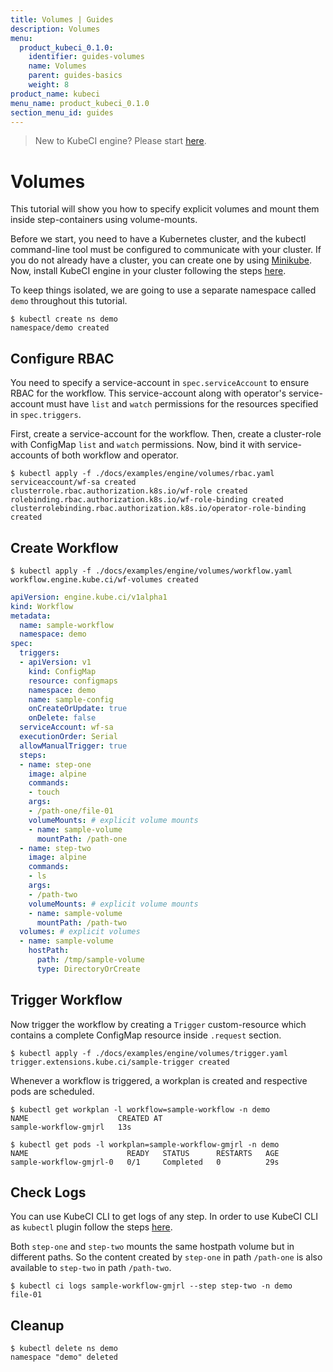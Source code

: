 ```yaml
---
title: Volumes | Guides
description: Volumes
menu:
  product_kubeci_0.1.0:
    identifier: guides-volumes
    name: Volumes
    parent: guides-basics
    weight: 8
product_name: kubeci
menu_name: product_kubeci_0.1.0
section_menu_id: guides
---
```


> New to KubeCI engine? Please start [here](/docs/concepts/README.md).

# Volumes

This tutorial will show you how to specify explicit volumes and mount them inside step-containers using volume-mounts.

Before we start, you need to have a Kubernetes cluster, and the kubectl command-line tool must be configured to communicate with your cluster. If you do not already have a cluster, you can create one by using [Minikube](https://github.com/kubernetes/minikube). Now, install KubeCI engine in your cluster following the steps [here](/docs/setup/engine/install.md).

To keep things isolated, we are going to use a separate namespace called `demo` throughout this tutorial.

```console
$ kubectl create ns demo
namespace/demo created
```

## Configure RBAC

You need to specify a service-account in `spec.serviceAccount` to ensure RBAC for the workflow. This service-account along with operator's service-account must have `list` and `watch` permissions for the resources specified in `spec.triggers`.

First, create a service-account for the workflow. Then, create a cluster-role with ConfigMap `list` and `watch` permissions. Now, bind it with service-accounts of both workflow and operator.

```console
$ kubectl apply -f ./docs/examples/engine/volumes/rbac.yaml
serviceaccount/wf-sa created
clusterrole.rbac.authorization.k8s.io/wf-role created
rolebinding.rbac.authorization.k8s.io/wf-role-binding created
clusterrolebinding.rbac.authorization.k8s.io/operator-role-binding created
```

## Create Workflow

```console
$ kubectl apply -f ./docs/examples/engine/volumes/workflow.yaml
workflow.engine.kube.ci/wf-volumes created
```

```yaml
apiVersion: engine.kube.ci/v1alpha1
kind: Workflow
metadata:
  name: sample-workflow
  namespace: demo
spec:
  triggers:
  - apiVersion: v1
    kind: ConfigMap
    resource: configmaps
    namespace: demo
    name: sample-config
    onCreateOrUpdate: true
    onDelete: false
  serviceAccount: wf-sa
  executionOrder: Serial
  allowManualTrigger: true
  steps:
  - name: step-one
    image: alpine
    commands:
    - touch
    args:
    - /path-one/file-01
    volumeMounts: # explicit volume mounts
    - name: sample-volume
      mountPath: /path-one
  - name: step-two
    image: alpine
    commands:
    - ls
    args:
    - /path-two
    volumeMounts: # explicit volume mounts
    - name: sample-volume
      mountPath: /path-two
  volumes: # explicit volumes
  - name: sample-volume
    hostPath:
      path: /tmp/sample-volume
      type: DirectoryOrCreate
```

## Trigger Workflow

Now trigger the workflow by creating a `Trigger` custom-resource which contains a complete ConfigMap resource inside `.request` section.

```console
$ kubectl apply -f ./docs/examples/engine/volumes/trigger.yaml
trigger.extensions.kube.ci/sample-trigger created
```

Whenever a workflow is triggered, a workplan is created and respective pods are scheduled.

```console
$ kubectl get workplan -l workflow=sample-workflow -n demo
NAME                    CREATED AT
sample-workflow-gmjrl   13s
```

```console
$ kubectl get pods -l workplan=sample-workflow-gmjrl -n demo
NAME                      READY   STATUS      RESTARTS   AGE
sample-workflow-gmjrl-0   0/1     Completed   0          29s
```

## Check Logs

You can use KubeCI CLI to get logs of any step. In order to use KubeCI CLI as `kubectl` plugin follow the steps [here](/docs/setup/cli/install.md).

Both `step-one` and `step-two` mounts the same hostpath volume but in different paths. So the content created by `step-one` in path `/path-one` is also available to `step-two` in path `/path-two`.

```console
$ kubectl ci logs sample-workflow-gmjrl --step step-two -n demo
file-01
```

## Cleanup

```console
$ kubectl delete ns demo
namespace "demo" deleted
```
